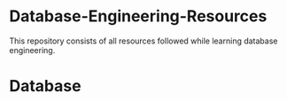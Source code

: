 # Database-Engineering-Resources
This repository consists of all resources followed while learning database engineering.
# Database
